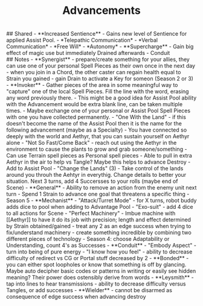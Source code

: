 <h1><center>Advancements</h1></center>
<br>
## Shared
- **Increased Sentience** - Gains new level of Sentience for applied Assist Pool.
	- *Telepathic Communication*
	- *Verbal Communication*
	- *Free Will* 
	- *Autonomy*
- **Supercharge** - Gain big effect of magic use but immediately Drained afterwards
	- Conduit
<br>
## Notes
- **Synergist** 
	- prepare/create something for your allies, they can use one of your personal Spell Pieces as their own once in the next day
	- when you join in a Chord, the other caster can regain health equal to Strain you gained
	- gain Drain to activate a Key for someon (Season 2 or 3)
- **Invoker**
	- Gather pieces of the area in some meaningful way to "capture" one of the local Spell Pieces. Fill the line with the word, erasing any word previously there. 
		- This might be a good idea for Assist Pool ability with the Advancement would be extra blank line, can be taken multiple times.
	- Maybe exchange one of your personal or Assist Pool Spell Pieces with one you have collected permanently.
	- "One With the Land"
		- if this doesn't become the name of the Assist Pool then it is the name for the following advancement (maybe as a Specialty)
			- You have connected so deeply with the world and Aethyr, that you can sustain yourself on Aethyr alone
	- "Not So Fast/Come Back"
		- reach out using the Aethyr in the environment to cause the plants to grow and grab someone/something
	- Can use Terrain spell pieces as Personal spell pieces
	- Able to pull in extra Aethyr in the air to help vs Tangle? Maybe this helps to advance Destroy
	- Add to Assist Pool - "Change the Lands" (3)
		- Take control of the lands around you throuh the Aehtyr in everythig. Change details to better your situation. Next 3 turns, add 4 Succersses to your rolls (maybe end of Scene)
- **General**
	- Ability to remove an action from the enemy unit next turn
	- Spend 1 Strain to advance one goal that threatens a specific thing
		- Season 5
- **Mechanist**
	- "Attack/Turret Mode"
		- for X turns, robot buddy adds dice to pool when adding to Advantage Pool
	- "Exo-suit"
		- add 4 dice to all actions for Scene
	- "Perfect Machinery"
		- Imbue machine with [[Aethyr]] to have it do its job with precision; length and effect determined by Strain obtained/gained
	- treat any 2 as an edge success when trying to fix/understand machinery
	- create something incredible by combining two different pieces of technology
	- Season 4: choose Adaptability or Understanding, count 4's as Successes
- **Conduit**
	- "Embody Aspect"
		- turn into being of pure energy
	- "I know how you feel"
		- ability to decrease difficulty of redirect vs CG or Portal stuff decreased by 2
- **Bonded**
	- you can either spot loopholes or know that something is off by glancing. Maybe auto decipher basic codes or patterns in writing or easily see hidden meaning? Their power does ostensibly derive from words
- **Leysmith**
	- tap into lines to hear transmissions
	- ability to decrease difficulty versus Tangles, or add successes
- **Wielder**
	- cannot be disarmed as consequence of edge success when advancing destroy